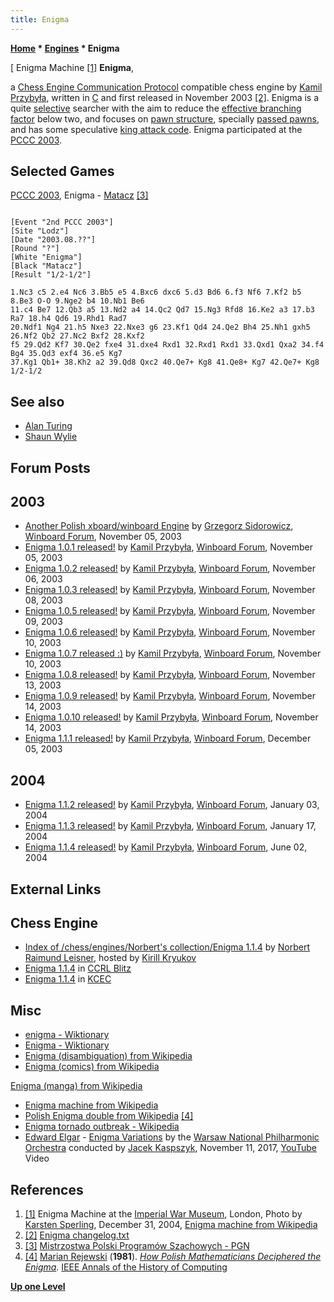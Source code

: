 ```yaml
---
title: Enigma
---
```

**[Home](Home "Home") * [Engines](Engines "Engines") * Enigma**

\[ Enigma Machine <a id="cite-note-1" href="#cite-ref-1">[1]</a>
**Enigma**,

a [Chess Engine Communication Protocol](Chess_Engine_Communication_Protocol "Chess Engine Communication Protocol") compatible chess engine by [Kamil Przybyła](Kamil_Przyby%C5%82a "Kamil Przybyła"), written in [C](C "C") and first released in November 2003
<a id="cite-note-2" href="#cite-ref-2">[2]</a>.
Enigma is a quite [selective](Selectivity "Selectivity") searcher with the aim to reduce the [effective branching factor](Branching_Factor "Branching Factor") below two,
and focuses on [pawn structure](Pawn_Structure "Pawn Structure"), specially [passed pawns](Passed_Pawn "Passed Pawn"), and has some speculative [king attack code](King_Safety "King Safety"). Enigma participated at the [PCCC 2003](PCCC_2003 "PCCC 2003").

## Selected Games

[PCCC 2003](PCCC_2003 "PCCC 2003"), Enigma - [Matacz](Matacz "Matacz") <a id="cite-note-3" href="#cite-ref-3">[3]</a>

```

[Event "2nd PCCC 2003"]
[Site "Lodz"]
[Date "2003.08.??"]
[Round "?"]
[White "Enigma"]
[Black "Matacz"]
[Result "1/2-1/2"]

1.Nc3 c5 2.e4 Nc6 3.Bb5 e5 4.Bxc6 dxc6 5.d3 Bd6 6.f3 Nf6 7.Kf2 b5 8.Be3 O-O 9.Nge2 b4 10.Nb1 Be6 
11.c4 Be7 12.Qb3 a5 13.Nd2 a4 14.Qc2 Qd7 15.Ng3 Rfd8 16.Ke2 a3 17.b3 Ra7 18.h4 Qd6 19.Rhd1 Rad7 
20.Ndf1 Ng4 21.h5 Nxe3 22.Nxe3 g6 23.Kf1 Qd4 24.Qe2 Bh4 25.Nh1 gxh5 26.Nf2 Qb2 27.Nc2 Bxf2 28.Kxf2 
f5 29.Qd2 Kf7 30.Qe2 fxe4 31.dxe4 Rxd1 32.Rxd1 Rxd1 33.Qxd1 Qxa2 34.f4 Bg4 35.Qd3 exf4 36.e5 Kg7 
37.Kg1 Qb1+ 38.Kh2 a2 39.Qd8 Qxc2 40.Qe7+ Kg8 41.Qe8+ Kg7 42.Qe7+ Kg8 1/2-1/2

```

## See also

- [Alan Turing](Alan_Turing "Alan Turing")
- [Shaun Wylie](Shaun_Wylie "Shaun Wylie")

## Forum Posts

## 2003

- [Another Polish xboard/winboard Engine](http://www.open-aurec.com/wbforum/viewtopic.php?f=18&t=44988&p=171175) by [Grzegorz Sidorowicz](Grzegorz_Sidorowicz "Grzegorz Sidorowicz"), [Winboard Forum](Computer_Chess_Forums "Computer Chess Forums"), November 05, 2003
- [Enigma 1.0.1 released!](http://www.open-aurec.com/wbforum/viewtopic.php?f=18&t=44992&p=171204) by [Kamil Przybyła](Kamil_Przyby%C5%82a "Kamil Przybyła"), [Winboard Forum](Computer_Chess_Forums "Computer Chess Forums"), November 05, 2003
- [Enigma 1.0.2 released!](http://www.open-aurec.com/wbforum/viewtopic.php?f=18&t=45011&p=171256) by [Kamil Przybyła](Kamil_Przyby%C5%82a "Kamil Przybyła"), [Winboard Forum](Computer_Chess_Forums "Computer Chess Forums"), November 06, 2003
- [Enigma 1.0.3 released!](http://www.open-aurec.com/wbforum/viewtopic.php?f=18&t=45038&p=171369) by [Kamil Przybyła](Kamil_Przyby%C5%82a "Kamil Przybyła"), [Winboard Forum](Computer_Chess_Forums "Computer Chess Forums"), November 08, 2003
- [Enigma 1.0.5 released!](http://www.open-aurec.com/wbforum/viewtopic.php?f=18&t=45060&p=171447) by [Kamil Przybyła](Kamil_Przyby%C5%82a "Kamil Przybyła"), [Winboard Forum](Computer_Chess_Forums "Computer Chess Forums"), November 09, 2003
- [Enigma 1.0.6 released!](http://www.open-aurec.com/wbforum/viewtopic.php?f=18&t=45084&p=171522) by [Kamil Przybyła](Kamil_Przyby%C5%82a "Kamil Przybyła"), [Winboard Forum](Computer_Chess_Forums "Computer Chess Forums"), November 10, 2003
- [Enigma 1.0.7 released :)](http://www.open-aurec.com/wbforum/viewtopic.php?f=18&t=45085&p=171524) by [Kamil Przybyła](Kamil_Przyby%C5%82a "Kamil Przybyła"), [Winboard Forum](Computer_Chess_Forums "Computer Chess Forums"), November 10, 2003
- [Enigma 1.0.8 released!](http://www.open-aurec.com/wbforum/viewtopic.php?f=18&t=45130&p=171641) by [Kamil Przybyła](Kamil_Przyby%C5%82a "Kamil Przybyła"), [Winboard Forum](Computer_Chess_Forums "Computer Chess Forums"), November 13, 2003
- [Enigma 1.0.9 released!](http://www.open-aurec.com/wbforum/viewtopic.php?f=18&t=45132&p=171657) by [Kamil Przybyła](Kamil_Przyby%C5%82a "Kamil Przybyła"), [Winboard Forum](Computer_Chess_Forums "Computer Chess Forums"), November 14, 2003
- [Enigma 1.0.10 released!](http://www.open-aurec.com/wbforum/viewtopic.php?f=18&t=45134&p=171663) by [Kamil Przybyła](Kamil_Przyby%C5%82a "Kamil Przybyła"), [Winboard Forum](Computer_Chess_Forums "Computer Chess Forums"), November 14, 2003
- [Enigma 1.1.1 released!](http://www.open-aurec.com/wbforum/viewtopic.php?f=18&t=45468&p=172808) by [Kamil Przybyła](Kamil_Przyby%C5%82a "Kamil Przybyła"), [Winboard Forum](Computer_Chess_Forums "Computer Chess Forums"), December 05, 2003

## 2004

- [Enigma 1.1.2 released!](http://www.open-aurec.com/wbforum/viewtopic.php?f=18&t=45877&p=174263) by [Kamil Przybyła](Kamil_Przyby%C5%82a "Kamil Przybyła"), [Winboard Forum](Computer_Chess_Forums "Computer Chess Forums"), January 03, 2004
- [Enigma 1.1.3 released!](http://www.open-aurec.com/wbforum/viewtopic.php?f=18&t=46091&p=174898) by [Kamil Przybyła](Kamil_Przyby%C5%82a "Kamil Przybyła"), [Winboard Forum](Computer_Chess_Forums "Computer Chess Forums"), January 17, 2004
- [Enigma 1.1.4 released!](http://www.open-aurec.com/wbforum/viewtopic.php?f=18&t=47747&p=180513) by [Kamil Przybyła](Kamil_Przyby%C5%82a "Kamil Przybyła"), [Winboard Forum](Computer_Chess_Forums "Computer Chess Forums"), June 02, 2004

## External Links

## Chess Engine

- [Index of /chess/engines/Norbert's collection/Enigma 1.1.4](http://kirr.homeunix.org/chess/engines/Norbert%27s%20collection/Enigma%201.1.4%20%5B-xboard%5D/) by [Norbert Raimund Leisner](Norbert_Raimund_Leisner "Norbert Raimund Leisner"), hosted by [Kirill Kryukov](Kirill_Kryukov "Kirill Kryukov")
- [Enigma 1.1.4](http://www.computerchess.org.uk/ccrl/404/cgi/engine_details.cgi?print=Details&each_game=1&eng=Enigma%201.1.4) in [CCRL Blitz](CCRL "CCRL")
- [Enigma 1.1.4](http://kirr.homeunix.org/chess/kcec/cgi/engine_details.cgi?print=Details&eng=Enigma%201.1.4) in [KCEC](KCEC "KCEC")

## Misc

- [enigma - Wiktionary](http://en.wiktionary.org/wiki/enigma)
- [Enigma - Wiktionary](http://en.wiktionary.org/wiki/Enigma)
- [Enigma (disambiguation) from Wikipedia](https://en.wikipedia.org/wiki/Enigma)
- [Enigma (comics) from Wikipedia](https://en.wikipedia.org/wiki/Enigma_%28comics%29)

[Enigma (manga) from Wikipedia](https://en.wikipedia.org/wiki/Enigma_%28manga%29)

- [Enigma machine from Wikipedia](https://en.wikipedia.org/wiki/Enigma_machine)
- [Polish Enigma double from Wikipedia](https://en.wikipedia.org/wiki/Polish_Enigma_double) <a id="cite-note-4" href="#cite-ref-4">[4]</a>
- [Enigma tornado outbreak - Wikipedia](https://en.wikipedia.org/wiki/Enigma_tornado_outbreak)
- [Edward Elgar](https://en.wikipedia.org/wiki/Edward_Elgar) - [Enigma Variations](https://en.wikipedia.org/wiki/Enigma_Variations) by the [Warsaw National Philharmonic Orchestra](https://en.wikipedia.org/wiki/Warsaw_National_Philharmonic_Orchestra) conducted by [Jacek Kaspszyk](https://en.wikipedia.org/wiki/Jacek_Kaspszyk), November 11, 2017, [YouTube](https://en.wikipedia.org/wiki/YouTube) Video

## References

1. <a id="cite-ref-1" href="#cite-note-1">[1]</a> Enigma Machine at the [Imperial War Museum](https://en.wikipedia.org/wiki/Imperial_War_Museum), London, Photo by [Karsten Sperling](https://en.wikipedia.org/wiki/User:Sperling), December 31, 2004, [Enigma machine from Wikipedia](https://en.wikipedia.org/wiki/Enigma_machine)
1. <a id="cite-ref-2" href="#cite-note-2">[2]</a> [Enigma changelog.txt](http://kirr.homeunix.org/chess/engines/Norbert%27s%20collection/Enigma%201.1.4%20%5B-xboard%5D/enigma114/changelog.txt)
1. <a id="cite-ref-3" href="#cite-note-3">[3]</a> [Mistrzostwa Polski Programów Szachowych - PGN](http://mpps.maciej.szmit.info/mpps-2/)
1. <a id="cite-ref-4" href="#cite-note-4">[4]</a> [Marian Rejewski](https://en.wikipedia.org/wiki/Marian_Rejewski) (**1981**). *[How Polish Mathematicians Deciphered the Enigma](https://ieeexplore.ieee.org/document/4640685)*. [IEEE Annals of the History of Computing](IEEE#Annals "IEEE")

**[Up one Level](Engines "Engines")**

